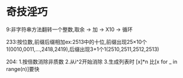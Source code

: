 # 奇技淫巧
9:非字符串方法翻转一个整数,取余 -> 加 -> X10 -> 循环

233:按位数,前缀后缀相加ex:2513中的十位,前缀出现25×10个1(0010,0011,...,2418,2419),后缀出现3+1个1(2510,2511,2512,2513)

204: 1.按倍数消除非质数 2.从i^2开始消除 3.生成列表时 [x]*n 比[x for _ in range(n)]要快


